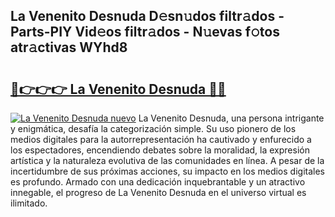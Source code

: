 ## La Venenito Desnuda D𝚎sn𝚞dos filtr𝚊dos - Parts-PIY Vid𝚎os filtr𝚊dos - N𝚞evas f𝚘tos atr𝚊ctivas WYhd8

# <h2><a href="http://mb7v7rn.tromn.icu/?c=La+Venenito+Desnuda">🔗👉👉👉 La Venenito Desnuda 🔗🔗</a></h2>

[![La Venenito Desnuda nuevo](https://i.imgur.com/pEAQMta.gif)](http://mb7v7rn.tromn.icu/?c=La+Venenito+Desnuda)
La Venenito Desnuda, una persona intrigante y enigmática, desafía la categorización simple. Su uso pionero de los medios digitales para la autorrepresentación ha cautivado y enfurecido a los espectadores, encendiendo debates sobre la moralidad, la expresión artística y la naturaleza evolutiva de las comunidades en línea. A pesar de la incertidumbre de sus próximas acciones, su impacto en los medios digitales es profundo. Armado con una dedicación inquebrantable y un atractivo innegable, el progreso de La Venenito Desnuda en el universo virtual es ilimitado.
